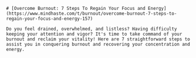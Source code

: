 
    # [Overcome Burnout: 7 Steps To Regain Your Focus and Energy](https://www.mindhaste.com/t/burnout/overcome-burnout-7-steps-to-regain-your-focus-and-energy-157)

    Do you feel drained, overwhelmed, and listless? Having difficulty keeping your attention and vigor? It's time to take command of your burnout and reclaim your vitality! Here are 7 straightforward steps to assist you in conquering burnout and recovering your concentration and energy.
    